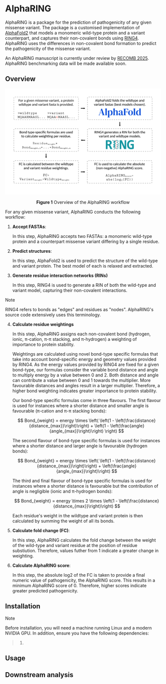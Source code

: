 # AlphaRING

AlphaRING is a package for the prediction of pathogenicity of any given missense variant. The package is a customised implementation of [AlphaFold2](https://github.com/google-deepmind/alphafold) that models a monomeric wild-type protein and a variant counterpart, and captures their non-covalent bonds using [RING4](https://ring.biocomputingup.it/). AlphaRING uses the differences in non-covalent bond formation to predict the pathogenicity of the missense variant.

An AlphaRING manuscript is currently under review by [RECOMB 2025](https://recomb.org/recomb2025/index.html). AlphaRING benchmarking data will be made available soon.

## Overview

<picture>
  <source srcset="./images/fig_1.png">
  <img alt="Shows the AlphaRING workflow." src="./images/fig_1.png">
</picture>

<p align='center'> <strong>Figure 1</strong> Overview of the AlphaRING workflow </p>

For any given missense variant, AlphaRING conducts the following workflow:

1. **Accept FASTAs**: 

   In this step, AlphaRING accepts two FASTAs: a monomeric wild-type protein and a counterpart missense variant differing by a single residue.

2. **Predict structures**: 

   In this step, AlphaFold2 is used to predict the structure of the wild-type and variant protein. The best model of each is relaxed and extracted.

3. **Generate residue interaction networks (RINs)**

   In this step, RING4 is used to generate a RIN of both the wild-type and variant model, capturing their non-covalent interactions.

> [!NOTE]
> RING4 refers to bonds as "edges" and residues as "nodes". AlphaRING's source code extensively uses this terminology.

4. **Calculate residue weightings**

   In this step, AlphaRING assigns each non-covalent bond (hydrogen, ionic, π-cation, π-π stacking, and π-hydrogen) a weighting of importance to protein stability.

   Weightings are calculated using novel bond-type specific formulas that take into account bond-specific energy and geometry values provided by RING4. As the energy values provided by RING4 are 
   fixed for a given bond-type, our formulas consider the variable bond distance and angle to multiply energy by a value between 0 and 2. Both distance and angle can contribute a value between 0 
   and 1 towards the multiplier. More favourable distances and angles result in a larger multiplier. Therefore, a higher bond weighting indicates greater importance to protein stability. 

   Our bond-type specific formulas come in three flavours. The first flavour is used for instances where a shorter distance and smaller angle is favourable (π-cation and π-π stacking bonds):
   
   $$
   Bond_{weight} = energy \times \left( \left(1 - \left(\frac{distance}{distance_{max}}\right)\right) + \left(1 - \left(\frac{angle}{angle_{max}}\right)\right) \right)
   $$

   The second flavour of bond-type specific formulas is used for instances where a shorter distance and larger angle is favourable (hydrogen bonds):

   $$
   Bond_{weight} = energy \times \left( \left(1 - \left(\frac{distance}{distance_{max}}\right)\right) + \left(\frac{angle}{angle_{max}}\right)\right)
   $$

   The third and final flavour of bond-type specific formulas is used for instances where a shorter distance is favourable but the contribution of angle is negligible (ionic and π-hydrogen 
   bonds):

   $$
   Bond_{weight} = energy \times 2 \times \left(1 - \left(\frac{distance}{distance_{max}}\right)\right)
   $$

   Each residue's weight in the wildtype and variant protein is then calculated by summing the weight of all its bonds.
   
5. **Calculate fold change (FC)**:

   In this step, AlphaRING calculates the fold change between the weight of the wild-type and variant residue at the position of residue substiution. Therefore, values futher from 1 indicate a 
   greater change in weighting.

6. **Calculate AlphaRING score**:

    In this step, the absolute log2 of the FC is taken to provide a final numeric value of pathogenicity, the AlphaRING score. This results in a minimum AlphaRING score of 0. Therefore, higher 
    scores indicate greater predicted pathogenicity.

## Installation

> [!NOTE]
> Before installation, you will need a machine running Linux and a modern NVIDIA GPU. In addition, ensure you have the following dependencies:

> 1.

## Usage

## Downstream analysis




